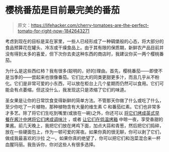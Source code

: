 # 樱桃番茄是目前最完美的番茄

> 原文：<https://lifehacker.com/cherry-tomatoes-are-the-perfect-tomato-for-right-now-1842643271>

考虑到现在的目标是呆在家里，一些人已经形成了一种碉堡般的心态，将大部分的食品预算花在罐头、冷冻或干燥食品上。由于其有限的保质期，新鲜农产品目前并没有得到太多的喜爱，但下次你去卖这种东西的商店时，我建议你买一两个樱桃番茄。



为什么是这些西红柿？我有很多(聪明的，好的)理由。首先，樱桃番茄——即使不是当季的——尝起来也很像番茄。它们比大的同类更甜更多汁，而且几乎从不粉化。它们是非常可爱的小东西，可以放在柜台上几个星期而仍然可以食用。它们可能会有点萎缩，但这没什么，我发现这只是浓缩了它们的味道。

圣女果是让你的日常饮食变得新鲜的简单方法。不管那天你做了什么或吃了什么，至少你吃了一片植物，那种植物含有大量的维生素 C 和番茄红素。它们也非常多才多艺。除了将它们生吃到嘴里(或放在一碗)之外，你还可以 [将它们烤成英式早餐](https://skillet.lifehacker.com/make-a-very-british-breakfast-with-tomatoes-and-mushroo-1829499294)[在酱汁中烤](https://skillet.lifehacker.com/you-can-make-this-pasta-sauce-with-even-the-blandest-to-1827172636)[将它们烤成调味汁](https://skillet.lifehacker.com/turn-sad-winter-tomatoes-into-delicious-roasted-salsa-1833380599) ，或者 [让它们在低温烤箱](https://skillet.lifehacker.com/how-nigella-lawson-deals-with-crappy-tomatoes-1833578886) 中晾一夜，享受香甜的果酱。前几天晚上，我把它们放在烤鸡下面，加点大蒜和青葱，然后把它们捣碎，放在一些硬面包上，作为一顿可爱的宵夜。如果你真的很无聊，你可以剥了它们，做成我最喜欢的沙拉 之一。如果你真的绝望了，你可以把它们和泡菜混合来一杯血腥玛丽。我告诉你，你对这些人有很多选择。